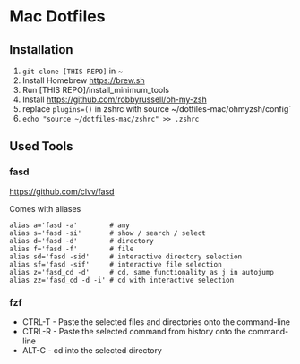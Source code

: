 # Mac Dotfiles

## Installation

1. `git clone [THIS REPO]` in ~
2. Install Homebrew https://brew.sh
3. Run [THIS REPO]/install_minimum_tools
4. Install https://github.com/robbyrussell/oh-my-zsh
5. replace `plugins=()` in zshrc with source ~/dotfiles-mac/ohmyzsh/config`
6. `echo "source ~/dotfiles-mac/zshrc" >> .zshrc`

## Used Tools

### fasd
https://github.com/clvv/fasd

Comes with aliases
```
alias a='fasd -a'        # any
alias s='fasd -si'       # show / search / select
alias d='fasd -d'        # directory
alias f='fasd -f'        # file
alias sd='fasd -sid'     # interactive directory selection
alias sf='fasd -sif'     # interactive file selection
alias z='fasd_cd -d'     # cd, same functionality as j in autojump
alias zz='fasd_cd -d -i' # cd with interactive selection
```

### fzf

* CTRL-T - Paste the selected files and directories onto the command-line
* CTRL-R - Paste the selected command from history onto the command-line
* ALT-C - cd into the selected directory